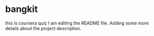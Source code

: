 # bangkit
this is coursera quiz
I am editing the README file. Adding some more details about the project description.
